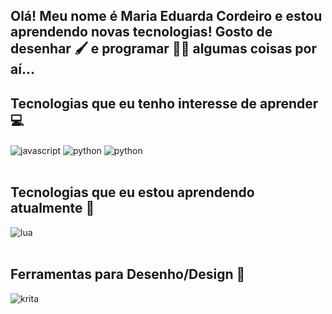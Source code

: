 ## Olá! Meu nome é Maria Eduarda Cordeiro e estou aprendendo novas tecnologias! Gosto de desenhar 🖌 e programar 👨‍💻 algumas coisas por aí...




## Tecnologias que eu tenho interesse de aprender 💻

<div style="display: inline_block">
  <img align="center" alt="javascript" src="https://img.shields.io/badge/javascript-%23323330.svg?style=for-the-badge&logo=javascript&logoColor=%23F7DF1E" />
  <img align="center" alt="python" src="https://img.shields.io/badge/python-3670A0?style=for-the-badge&logo=python&logoColor=ffdd54" />
  <img align="center" alt="python" src="https://img.shields.io/badge/c%23-%23239120.svg?style=for-the-badge&logo=c-sharp&logoColor=white" />

</div><br/>

## Tecnologias que eu estou aprendendo atualmente 📝

<div style="display: inline_block">
  <img align="center" alt="lua" src="https://img.shields.io/badge/lua-%232C2D72.svg?style=for-the-badge&logo=lua&logoColor=white" />
</div><br/>

## Ferramentas para Desenho/Design 📝

<div style="display: inline_block">
  <img align="center" alt="krita" src="https://img.shields.io/badge/Krita-203759?style=for-the-badge&logo=krita&logoColor=EEF37B" />
</div><br/>
